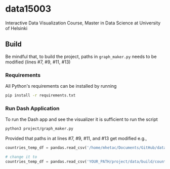 # data15003
Interactive Data Visualization Course, Master in Data Science at University of Helsinki

## Build

Be mindful that, to build the project, paths in `graph_maker.py` needs to be modified (lines #7, #9, #11, #13)

### Requirements

All Python's requirements can be installed by running 

```bash
pip install -r requirements.txt
```

### Run Dash Application

To run the Dash app and see the visualizer it is sufficient to run the script 

```bash
python3 project/graph_maker.py
```

Provided that paths in at lines #7, #9, #11, and #13 get modified e.g.,

```python
countries_temp_df = pandas.read_csv('/home/mhetac/Documents/GitHub/data15003/project/data/build/countries_temp_all_merged.csv', sep=';')

# change it to
countries_temp_df = pandas.read_csv('YOUR_PATH/project/data/build/countries_temp_all_merged.csv', sep=';')
```